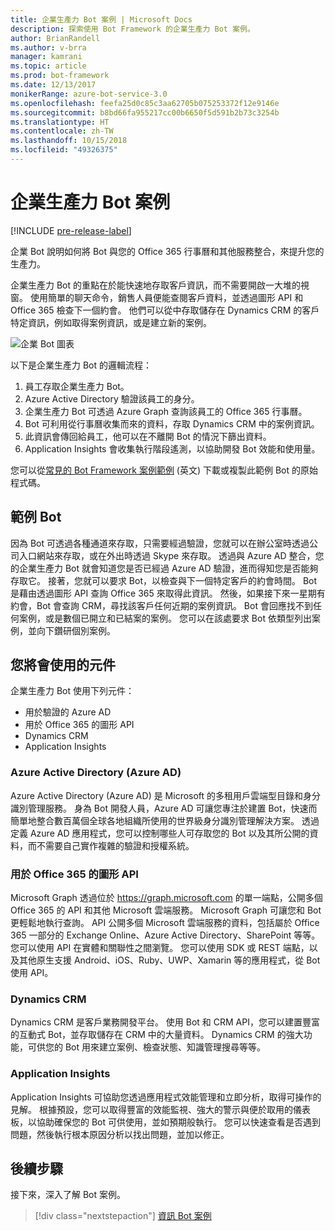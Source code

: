 ```yaml
---
title: 企業生產力 Bot 案例 | Microsoft Docs
description: 探索使用 Bot Framework 的企業生產力 Bot 案例。
author: BrianRandell
ms.author: v-brra
manager: kamrani
ms.topic: article
ms.prod: bot-framework
ms.date: 12/13/2017
monikerRange: azure-bot-service-3.0
ms.openlocfilehash: feefa25d0c85c3aa62705b075253372f12e9146e
ms.sourcegitcommit: b8bd66fa955217cc00b6650f5d591b2b73c3254b
ms.translationtype: HT
ms.contentlocale: zh-TW
ms.lasthandoff: 10/15/2018
ms.locfileid: "49326375"
---
```

# <a name="enterprise-productivity-bot-scenario"></a>企業生產力 Bot 案例

[!INCLUDE [pre-release-label](includes/pre-release-label-v3.md)]

企業 Bot 說明如何將 Bot 與您的 Office 365 行事曆和其他服務整合，來提升您的生產力。

企業生產力 Bot 的重點在於能快速地存取客戶資訊，而不需要開啟一大堆的視窗。 使用簡單的聊天命令，銷售人員便能查閱客戶資料，並透過圖形 API 和 Office 365 檢查下一個約會。 他們可以從中存取儲存在 Dynamics CRM 的客戶特定資訊，例如取得案例資訊，或是建立新的案例。

![企業 Bot 圖表](~/media/scenarios/bot-service-scenario-enterprise-bot.png)

以下是企業生產力 Bot 的邏輯流程：

1. 員工存取企業生產力 Bot。
2. Azure Active Directory 驗證該員工的身分。
3. 企業生產力 Bot 可透過 Azure Graph 查詢該員工的 Office 365 行事曆。
4. Bot 可利用從行事曆收集而來的資料，存取 Dynamics CRM 中的案例資訊。
5. 此資訊會傳回給員工，他可以在不離開 Bot 的情況下篩出資料。
6. Application Insights 會收集執行階段遙測，以協助開發 Bot 效能和使用量。

您可以從[常見的 Bot Framework 案例範例](https://aka.ms/bot/scenarios) \(英文\) 下載或複製此範例 Bot 的原始程式碼。

## <a name="sample-bot"></a>範例 Bot
因為 Bot 可透過各種通道來存取，只需要經過驗證，您就可以在辦公室時透過公司入口網站來存取，或在外出時透過 Skype 來存取。 透過與 Azure AD 整合，您的企業生產力 Bot 就會知道您是否已經過 Azure AD 驗證，進而得知您是否能夠存取它。 接著，您就可以要求 Bot，以檢查與下一個特定客戶的約會時間。 Bot 是藉由透過圖形 API 查詢 Office 365 來取得此資訊。 然後，如果接下來一星期有約會，Bot 會查詢 CRM，尋找該客戶任何近期的案例資訊。 Bot 會回應找不到任何案例，或是數個已開立和已結案的案例。 您可以在該處要求 Bot 依類型列出案例，並向下鑽研個別案例。

## <a name="components-youll-use"></a>您將會使用的元件
企業生產力 Bot 使用下列元件：
-   用於驗證的 Azure AD
-   用於 Office 365 的圖形 API
-   Dynamics CRM
-   Application Insights

### <a name="azure-active-directory-azure-ad"></a>Azure Active Directory (Azure AD)
Azure Active Directory (Azure AD) 是 Microsoft 的多租用戶雲端型目錄和身分識別管理服務。 身為 Bot 開發人員，Azure AD 可讓您專注於建置 Bot，快速而簡單地整合數百萬個全球各地組織所使用的世界級身分識別管理解決方案。 透過定義 Azure AD 應用程式，您可以控制哪些人可存取您的 Bot 以及其所公開的資料，而不需要自己實作複雜的驗證和授權系統。

### <a name="graph-api-to-office-365"></a>用於 Office 365 的圖形 API
Microsoft Graph 透過位於 https://graph.microsoft.com 的單一端點，公開多個 Office 365 的 API 和其他 Microsoft 雲端服務。 Microsoft Graph 可讓您和 Bot 更輕鬆地執行查詢。 API 公開多個 Microsoft 雲端服務的資料，包括屬於 Office 365 一部分的 Exchange Online、Azure Active Directory、SharePoint 等等。 您可以使用 API 在實體和關聯性之間瀏覽。 您可以使用 SDK 或 REST 端點，以及其他原生支援 Android、iOS、Ruby、UWP、Xamarin 等的應用程式，從 Bot 使用 API。

### <a name="dynamics-crm"></a>Dynamics CRM
Dynamics CRM 是客戶業務開發平台。 使用 Bot 和 CRM API，您可以建置豐富的互動式 Bot，並存取儲存在 CRM 中的大量資料。 Dynamics CRM 的強大功能，可供您的 Bot 用來建立案例、檢查狀態、知識管理搜尋等等。

### <a name="application-insights"></a>Application Insights
Application Insights 可協助您透過應用程式效能管理和立即分析，取得可操作的見解。 根據預設，您可以取得豐富的效能監視、強大的警示與便於取用的儀表板，以協助確保您的 Bot 可供使用，並如預期般執行。 您可以快速查看是否遇到問題，然後執行根本原因分析以找出問題，並加以修正。

## <a name="next-steps"></a>後續步驟
接下來，深入了解 Bot 案例。

> [!div class="nextstepaction"]
> [資訊 Bot 案例](bot-service-scenario-informational.md)
